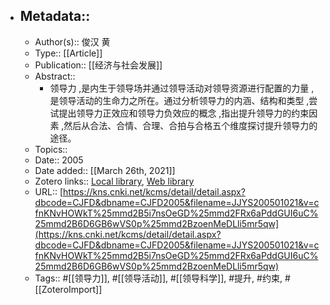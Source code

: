 - ## Metadata::
    - Author(s):: 俊汉 黄
    - Type:: [[Article]]
    - Publication:: [[经济与社会发展]]
    - Abstract::
        - 领导力 ,是内生于领导场并通过领导活动对领导资源进行配置的力量 ,是领导活动的生命力之所在。通过分析领导力的内涵、结构和类型 ,尝试提出领导力正效应和领导力负效应的概念 ,指出提升领导力的约束因素 ,然后从合法、合情、合理、合拍与合格五个维度探讨提升领导力的途径。
    - Topics:: 
    - Date:: 2005
    - Date added:: [[March 26th, 2021]]
    - Zotero links:: [Local library](zotero://select/library/items/JZKTKTW4), [Web library](https://www.zotero.org/users/7147715/items/JZKTKTW4)
    - URL:: [https://kns.cnki.net/kcms/detail/detail.aspx?dbcode=CJFD&dbname=CJFD2005&filename=JJYS200501021&v=cfnKNvHOWkT%25mmd2B5i7nsOeGD%25mmd2FRx6aPddGUI6uC%25mmd2B6D6GB6wVS0p%25mmd2BzoenMeDLli5mr5qw](https://kns.cnki.net/kcms/detail/detail.aspx?dbcode=CJFD&dbname=CJFD2005&filename=JJYS200501021&v=cfnKNvHOWkT%25mmd2B5i7nsOeGD%25mmd2FRx6aPddGUI6uC%25mmd2B6D6GB6wVS0p%25mmd2BzoenMeDLli5mr5qw)
    - Tags:: #[[领导力]], #[[领导活动]], #[[领导科学]], #提升, #约束, #[[ZoteroImport]]

